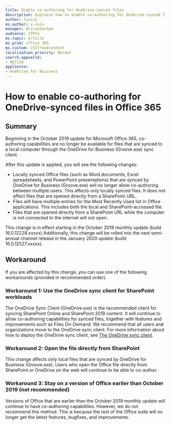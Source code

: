```yaml
---
title: Enable co-authoring for OneDrive-synced files
description: Explains how to enable co-authoring for OneDrive-synced files in Office 365 after a October 2019 change removes the feature.
author: lucciz
ms.author: v-zolu
manager: dcscontentpm
audience: ITPro 
ms.topic: article 
ms.prod: office 365
ms.custom: CSSTroubleshoot
localization_priority: Normal
search.appverid: 
- MET150
appliesto:
- OneDrive for Business
---
```


# How to enable co-authoring for OneDrive-synced files in Office 365

## Summary

Beginning in the October 2019 update for Microsoft Office 365, co-authoring capabilities are no longer be available for files that are synced to a local computer through the OneDrive for Business (Groove.exe) sync client. 

After this update is applied, you will see the following changes:  
 
- Locally synced Office files (such as Word documents, Excel spreadsheets, and PowerPoint presentations) that are synced by OneDrive for Business (Groove.exe) will no longer allow co-authoring between multiple users. This affects only locally synced files. It does not affect files that are opened directly from a SharePoint URL.     
- Files will have multiple entries for the Most Recently Used list in Office applications. This includes both the local and SharePoint-accessed file.    
- Files that are opened directly from a SharePoint URL while the computer is not connected to the internet will not open.

 
This change is in effect starting in the October 2019 monthly update (build 16.0.12228.xxxxx) Additionally, this change will be rolled into the next semi-annual channel release in the January 2020 update (build 16.0.12527.xxxxx).   

## Workaround

If you are affected by this change, you can use one of the following workarounds (provided in recommended order).

### Workaround 1: Use the OneDrive sync client for SharePoint workloads

The OneDrive Sync Client (OneDrive.exe) is the recommended client for syncing SharePoint Online and SharePoint 2019 content. It will continue to allow co-authoring capabilities for synced files, together with features and improvements such as Files On-Demand. We recommend that all users and organizations move to the OneDrive sync client. 
For more information about how to deploy the OneDrive sync client, see [The OneDrive sync client](https://docs.microsoft.com/onedrive/one-drive-sync).

### Workaround 2: Open the file directly from SharePoint 

This change affects only local files that are synced by OneDrive for Business (Groove.exe). Users who open the Office file directly from SharePoint or OneDrive on the web will continue to be able to co-author.

### Workaround 3: Stay on a version of Office earlier than October 2019 (not recommended)

Versions of Office that are earlier than the October 2019 monthly update will continue to have co-authoring capabilities. However, we do not recommend this method. This is because the rest of the Office suite will no longer get the latest features, bugfixes, and improvements.
